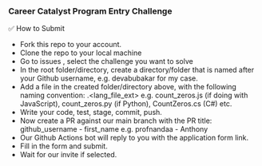 ### Career Catalyst Program Entry Challenge

✅ How to Submit


- Fork this repo to your account.
- Clone the repo to your local machine
- Go to issues , select the challenge you want to solve
- In the root folder/directory, create a directory/folder that is named after your Github username, e.g. devabubakar for my case.
- Add a file in the created folder/directory above, with the following naming convention: <preferred file name>.<lang_file_ext> e.g. count_zeros.js (if doing with JavaScript), count_zeros.py (if Python), CountZeros.cs (C#) etc.
- Write your code, test, stage, commit, push.
- Now create a PR against our main branch with the PR title: github_username - first_name e.g. profnandaa - Anthony
- Our Github Actions bot will reply to you with the application form link.
- Fill in the form and submit.
- Wait for our invite if selected.
